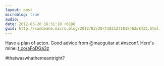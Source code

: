 ```yaml
---
layout: post
microblog: true
audio: 
date: 2012-03-20 16:31:18 +0100
guid: http://samdeane.micro.blog/2012/03/20/t182127181546258433.html
---
```

Have a plan of acton. Good advice from @macguitar at #nsconf. Here's mine: [t.co/aFoDGa3z](http://t.co/aFoDGa3z)

#thatwaswhathemeantright?
